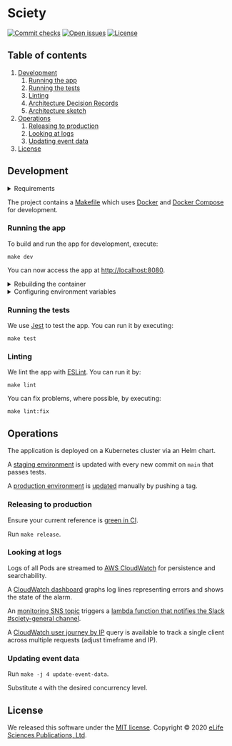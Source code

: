 Sciety
======

[![Commit checks][Checks badge]][Checks]
[![Open issues][Open issues badge]][Open issues]
[![License][License badge]][License]

Table of contents
-----------------

1. [Development](#development)
   1. [Running the app](#running-the-app)
   1. [Running the tests](#running-the-tests)
   1. [Linting](#linting)
   1. [Architecture Decision Records](./.adr)
   1. [Architecture sketch]
1. [Operations](#operations)
   1. [Releasing to production](#releasing-to-production)
   1. [Looking at logs](#looking-at-logs)
   1. [Updating event data](#updating-event-data)
1. [License](#license)

Development
-----------

<details>

<summary>Requirements</summary>

- [Docker]
- [Docker Compose]
- [GNU Make]
- [Node.js]

</details>

The project contains a [Makefile] which uses [Docker] and [Docker Compose] for development.

### Running the app

To build and run the app for development, execute:

```shell
make dev
```

You can now access the app at <http://localhost:8080>.

<details>

<summary>Rebuilding the container</summary>

Static content is attached to the containers as volumes so most updates are visible without a need to rebuild the
container. However, changes to NPM dependencies, for example, require a rebuild. So you may need to execute

```shell
make dev
```

again before running further commands.

</details>

<details>

<summary>Configuring environment variables</summary>

You can use a `.env` file to pass environment variables to the container.

After running `make dev` the file will contain a set of instructions to follow.

Re-run `make dev` after modifying this file.

</details>

### Running the tests

We use [Jest] to test the app. You can run it by executing: 

```shell
make test
```

### Linting

We lint the app with [ESLint]. You can run it by:

```shell
make lint
```

You can fix problems, where possible, by executing:

```shell
make lint:fix
```

## Operations

The application is deployed on a Kubernetes cluster via an Helm chart.

A [staging environment] is updated with every new commit on `main` that passes tests.

A [production environment] is [updated][production deployments] manually by pushing a tag.

### Releasing to production

Ensure your current reference is [green in CI][build].

Run `make release`.

### Looking at logs

Logs of all Pods are streamed to [AWS CloudWatch][AWS CloudWatch logs] for persistence and searchability.

A [CloudWatch dashboard] graphs log lines representing errors and shows the state of the alarm.

An [monitoring SNS topic] triggers a [lambda function that notifies the Slack #sciety-general channel][monitoring
 lambda].

A [CloudWatch user journey by IP] query is available to track a single client across multiple requests (adjust timeframe and IP).

### Updating event data

Run `make -j 4 update-event-data`.

Substitute `4` with the desired concurrency level.

License
-------

We released this software under the [MIT license][license]. Copyright © 2020 [eLife Sciences Publications, Ltd][eLife].

[Architecture sketch]: https://miro.com/app/board/o9J_ksK0wlg=/
[AWS CloudWatch logs]: https://console.aws.amazon.com/cloudwatch/home?region=us-east-1#logs-insights:queryDetail=~(end~0~start~-900~timeType~'RELATIVE~unit~'seconds~editorString~'fields*20*40timestamp*2c*20*40message*0a*7c*20filter*20*60kubernetes.labels.app_kubernetes_io*2finstance*60*3d*22prc--prod*22*0a*7c*20sort*20*40timestamp*20desc*0a*7c*20limit*2020~isLiveTail~false~queryId~'89133ab9-5bb4-4770-b3e9-96052e8300ef~source~(~'*2faws*2fcontainerinsights*2flibero-eks--franklin*2fapplication));tab=logs
[Build]: https://github.com/sciety/sciety/actions?query=workflow%3ACI
[Checks]: https://github.com/sciety/sciety/actions
[Checks badge]: https://flat.badgen.net/github/checks/sciety/sciety/main?icon=github
[CloudWatch dashboard]: https://console.aws.amazon.com/cloudwatch/home?region=us-east-1#dashboards:name=PRCMetrics
[CloudWatch user journey by IP]: https://console.aws.amazon.com/cloudwatch/home?region=us-east-1#logsV2:logs-insights$3FqueryDetail$3D$257E$2528end$257E0$257Estart$257E-1800$257EtimeType$257E$2527RELATIVE$257Eunit$257E$2527seconds$257EeditorString$257E$2527fields*20*40timestamp*2c*20app_request*0a*7c*20filter*20*60kubernetes.labels.app_kubernetes_io*2finstance*60*20*3d*3d*20*27ingress-nginx*27*20and*20app_remote_addr*20*3d*3d*20*2778.105.99.80*27*20and*20app_request*20not*20like*20*2fstatic*2f*0a*7c*20filter*20app_ingress_name*20*3d*3d*20*27sciety--prod--frontend*27*0a*7c*20sort*20*40timestamp*20asc*0a*7c*20limit*20200$257EisLiveTail$257Efalse$257EqueryId$257E$2527e3086054-9d14-4384-bca5-a9c12b181c87$257Esource$257E$2528$257E$2527*2faws*2fcontainerinsights*2flibero-eks--franklin*2fapplication$2529$2529
[Docker]: https://www.docker.com/
[Docker Compose]: https://docs.docker.com/compose/
[eLife]: https://elifesciences.org/
[ESLint]: https://eslint.org/
[GNU Make]: https://www.gnu.org/software/make/
[Jest]: https://jestjs.io/
[License]: LICENSE.md
[License badge]: https://flat.badgen.net/badge/license/MIT/blue
[Makefile]: Makefile
[Monitoring SNS topic]: https://console.aws.amazon.com/sns/v3/home?region=us-east-1#/topic/arn:aws:sns:us-east-1:540790251273:prc-logging
[Monitoring lambda]: https://console.aws.amazon.com/lambda/home?region=us-east-1#/functions/notifySlackFromSnsTopicError
[Node.js]: https://nodejs.org/
[Open issues]: https://github.com/sciety/sciety/issues?q=is%3Aissue+is%3Aopen
[Open issues badge]: https://flat.badgen.net/github/open-issues/sciety/sciety?icon=github&color=pink
[Production deployments]: https://github.com/sciety/sciety/actions?query=workflow%3AProduction
[Production environment]: https://sciety.org
[Staging environment]: https://staging.sciety.org
